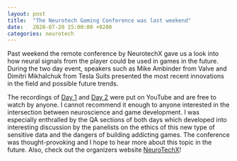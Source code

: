 ```yaml
---
layout: post
title:  "The Neurotech Gaming Conference was last weekend"
date:   2020-07-20 15:00:00 +0200
categories: neurotech
---
```

Past weekend the remote conference by NeurotechX gave us a look into how neural signals from the player could be used in games in the future. During the two day event, speakers such as Mike Ambinder from Valve and Dimitri Mikhalchuk from Tesla Suits presented the most recent innovations in the field and possible future trends. 

The recordings of [Day 1](https://www.youtube.com/watch?v=gvjzPUtD2WY&t) and [Day 2](https://www.youtube.com/watch?v=odkUcf-q8s0&t) were put on YouTube and are free to watch by anyone. I cannot recommend it enough to anyone interested in the intersection between neuroscience and game development. I was especially enthralled by the QA sections of both days which developed into interesting discussion by the panelists on the ethics of this new type of sensitive data and the dangers of building addicting games. The conference was thought-provoking and I hope to hear more about this topic in the future. Also, check out the organizers website [NeuroTechX](https://neurotechx.com/)!

